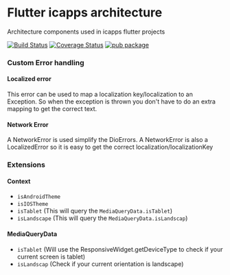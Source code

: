 # Flutter icapps architecture
Architecture components used in icapps flutter projects

[![Build Status](https://travis-ci.com/icapps/flutter-icapps-architecture.svg?branch=main)](https://travis-ci.com/icapps/flutter-icapps-architecture)
[![Coverage Status](https://coveralls.io/repos/github/icapps/flutter-icapps-architecture/badge.svg)](https://coveralls.io/github/icapps/flutter-icapps-architecture)
[![pub package](https://img.shields.io/pub/v/icapps-architecture.svg)](https://pub.dartlang.org/packages/icapps-architecture)

### Custom Error handling
#### Localized error
This error can be used to map a localization key/localization to an Exception. So when the exception is thrown you don't have to do an extra mapping to get the correct text.

#### Network Error
A NetworkError is used simplify the DioErrors. A NetworkError is also a LocalizedError so it is easy to get the correct localization/localizationKey

### Extensions
#### Context
- `isAndroidTheme`
- `isIOSTheme`
- `isTablet` (This will query the `MediaQueryData.isTablet`)
- `isLandscape` (This will query the `MediaQueryData.isLandscap`)

#### MediaQueryData
- `isTablet` (Will use the ResponsiveWidget.getDeviceType to check if your current screen is tablet)
- `isLandscap` (Check if your current orientation is landscape)